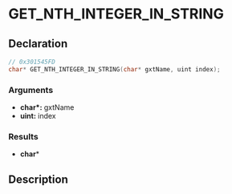 # GET_NTH_INTEGER_IN_STRING

## Declaration
```cpp
// 0x301545FD
char* GET_NTH_INTEGER_IN_STRING(char* gxtName, uint index);
```

### Arguments
- **char\*:** gxtName
- **uint:** index

### Results
- **char***

## Description
